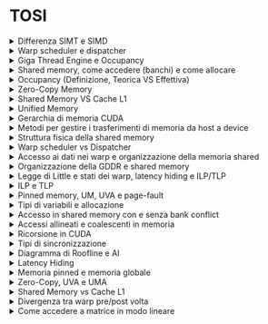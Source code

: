 # TOSI #

<details>
  <summary>Differenza SIMT e SIMD</summary>
Sono due modelli di esecuzione, il primo prevede un unica istruzione eseguita da piu thread, cio significa che come SIMD un unico flusso di istruzioni governa diversi dati, in questo caso pero ognuno di questi è elaborato da un thread diverso con stato proprio ( in CUDA parallelismo può essere gestito sia a livello di warp che di thread ).
SIMD invece esegue lo stesso flusso di istruzioni su piu dati in modo parallelo, SIMD inoltre si basa sul principio vettoriale e abbiamo registri che circa come array contengono piu dati sui quali elaborare</details>

<details>
  <summary>Warp scheduler e dispatcher</summary>
Il warp scheduler è una componente essenziale dell'architettura CUDA che si occupa della gestione e dell'esecuzione dei warps, gruppi di 32 thread che operano in parallelo nei Streaming Multiprocessors (SM) delle GPU NVIDIA. Ogni SM dispone di più scheduler. Il compito dello scheduler è selezionare un warp e tra quelli eleggibili e inviarlo alle unità di esecuzione, gestendo la priorità minimizzando la latenza. Se un warp è in attesa di dati, ad esempio per un accesso a memoria globale, lo scheduler può passare a un altro warp pronto per l'esecuzione, detto eleggibile ( LATENCY HIDING ). Questo meccanismo è fondamentale per nascondere la latenza delle operazioni di memoria e massimizzare il throughput della GPU. In uno scenario ideale, il numero di warps attivi per scheduler dovrebbe essere sufficiente a coprire le latenze delle istruzioni, garantendo un utilizzo costante delle unità computazionali.
  La dispatcher unit lavora a comando dello scheduler ed è responsabile della decodifica delle istruzioni del warp, assegnando successivamente i thread del warp alle relative unità di calcolo

L’efficienza di questo meccanismo dipende dalla capacità di mantenere un numero sufficiente di warps attivi per nascondere le latenze e sfruttare al massimo le risorse della GPU. Se il numero di warps attivi è troppo basso, gli scheduler possono rimanere inattivi, causando un sottoutilizzo delle unità computazionali. Al contrario, un numero eccessivo di warps può portare a competizione per le risorse di memoria e registri, riducendo l'efficienza. Un aspetto critico dell'ottimizzazione CUDA è quindi trovare un equilibrio tra questi fattori, minimizzando la divergenza dei warps e garantendo un accesso efficiente alla memoria​.
</details>

<details>
  <summary>Giga Thread Engine e Occupancy</summary>
Il GigaThread Engine è un componente centrale dell'architettura delle GPU NVIDIA, agisce come scheduler globale per la distribuzione dei blocchi all'interno di un SM, quando viene lanciato un kernel, tenendo presente i limiti architettuturali e la disponibilità delle risorse.
L'occupancy è il rapporto tra warp attivi e massimo numero di warp supportati per SM, ne misura infatti il grado di risorse effettivamente utilizzate; si divide in occupancy teorica ovvero occupancy massima raggiungibie da un kernel basato sui limiti e configurazioni, e occupancy effettiva che rappresenta il reale numero di warp attivi; aumentare l'occupancy teorica è sicuramente un primo passo verso l'idea di aumentare quella effettiva, che però può risultare comunque inferiore a quella teorica a causa di carico di lavoro sbilanciato tra i blocchi oppure un numero di blocchi lanciati insufficente, questo può essere sia causato da un'errata configurazione della GRID, ma anche da un utilizzo improprio delle risorse ( shared memory ).
Inoltre tra le cause inseriamo anche le wave, ovvero il numero di blocchi attivi che possono essere eseguiti per SM, se ( tipicamente alla fine dell'esecuzione ) si arriva con un un numero di blocchi rimanenti minore rispetto a quello supportato, l'occupancy andrà per forza a calare.

</details>

<details>
  <summary>Shared memory, come accedere (banchi) e come allocare</summary>
Memoria temporanea che funghe da canale di comunicazione per tutti i thread di un blocco, aumenta la banda disponibile e riduce la latenza, si trova piu vicina alle unità di un SM rispetto a una cache L2.
  Ne viene allocata una quantita fissa ad ogni blocco di thread, all inizio della sua esecuzione, e dura tutto il ciclo di vita di un SM; gli accessi alla memoria avvengono per warp ( caso migliore 1 transazione, peggiore 32).
  SMEM è una risorsa limitata che dipende dall architettura di una GPU, un uso eccessivo riduce il numero di blocchi di thread attivi concorrentemente, e quindi limita il parallelismo.
  Dopo ogni elaborazione/caricamento, è necessario eseguire una sincronizzazione in quanto è possibile che altri thread debbano utilizzare quei dati.
  L'allocazione può essere sia dinamica che statica, in base a se la Quantità di SMEM da allocare è nota al momento di compilazione ( variabile extern).
  La memoria è uno spazio di indirizzamento lineare, ma per massimizzare la banda di memoria, la SMEM è divisa in 32 moduli di memoria di ugual dimensione chiamati banchi ( da 4/8 byte in base all architettua) , essi sono 32 in quanto numero di thread di un warp, potendo permettere la lettura simultanea da parte di tutti i thread.
  -scenario ideale => operazione di lettura o scrittura emessa da un warp accede solo ad un indirizzo per banco, perfetto in quanto in un solo ciclo di clock effettuo tutti i trasferimenti
  -scenario NON ideale => operazione di lettura o scrittura emessa da un warp accede a piu indirizzi per banco, necessario quindi effettuare piu transazioni di memoria in quanto un banco puo servire al massimo una richiesta.
  I tipi di accesso possono essere di tre tipi: 
  1) Parallelo ( ideale ) indirizzi presenti su diversi bank che potenzialmente possono essere lette in una sola operazione
  2) Seriale (NON ideale) indirizzi presenti nello stesso bank che richiedono una serializzazione quindi delle operazioni di lettura
  3) Broadcast , tutti i thread leggono lo stesso indirizzo, il dato quindi viene trasmesso in parallelo a tutti i thread , efficente per transazioni ( 1 ) ma inefficente uso della bandwith.

</details>

<details>
  <summary>Occupancy (Definizione, Teorica VS Effettiva)</summary>
  L'occupancy è il rapporto tra warp attivi e massimo numero di warp supportati per SM, ne misura infatti il grado di risorse effettivamente utilizzate; si divide in occupancy teorica ovvero occupancy massima raggiungibie da un kernel basato sui limiti e configurazioni, e occupancy effettiva che rappresenta il reale numero di warp attivi; aumentare l'occupancy teorica è sicuramente un primo passo verso l'idea di aumentare quella effettiva, che però può risultare comunque inferiore a quella teorica a causa di carico di lavoro sbilanciato tra i blocchi oppure un numero di blocchi lanciati insufficente, questo può essere sia causato da un'errata configurazione della GRID, ma anche da un utilizzo improprio delle risorse ( shared memory ).
Inoltre tra le cause inseriamo anche le wave, ovvero il numero di blocchi attivi che possono essere eseguiti per SM, se ( tipicamente alla fine dell'esecuzione ) si arriva con un un numero di blocchi rimanenti minore rispetto a quello supportato, l'occupancy andrà per forza a calare.
Un altra cosa che puo influenzare occupancy sono i registri, per quanto siano la memoria on chip piu veloce, ce un limite architetturale e vengono allocati dinamicamente tra warp attivi, influenzando l'occupancy; come per la shared memory un minor uso permette di avere piu blocchi concorrenti per SM, e quindi maggior occupancy; se invece si eccede il limite hardware questi vengono spostati in memoria locale, che è collocata nella stessa posizione della memoria globale e presenta alta latenza e bassa banda -> REGISTER SPILLING</details>

<details>
  <summary>Zero-Copy Memory</summary>
La memoria zero-copy è una tecnica che consente al device di accedere direttamente alla memoria dell host, senza copiare esplicitamente i dati ( eccezione alle regole di mutua esclusività di memorie CPU e GPU).
Sia host che device accedono quindi a questa memoria, tramite PCI express, con trasferimenti eseguiti implicitamente quando richiesti dal kernel, è ovviamente necessario Sincronizzare accessi in memoria.
  Potremmo riassumere la memoria come una pinned dell'host, che è mappata negli indirizzi del device, senza quindi necessità di trasferimenti ( utile solo se la GPU non ha spazio oppure per pochissimi o addirittura 1 solo trasferimento, in quanto il bus PCI ha banda notevolmente ridotta rispetto alla banda della GPU)
</details>

<details>
  <summary>Shared Memory VS Cache L1</summary>
Memoria Condivisa e Cache L1 condividono lo stesso hardware on cip, ma tra loro ci sono differenze fondamentali, sui pattern di accesso, in quanto la SMEM utilizza i 32 banchi per l'accesso parallelo, mentre la cache si basa sulle linee per il caricamento, ed inoltre sul controllo, poichè al contrario della SMEM, la cache L1 non può essere minimamente toccata dal programmatore ed è interamente gestita dall hardware.
  La configurazione ottimale ( es tramite Carvout ) di queste due dipende da esigenze del kernel:
  -Piu SMEM => ideale per un uso intensivo di SMEM per ridurre latenza di accessi a global memory, attenzione all occupancy
  -Piu Cache => piu utile quando il kernel fa accessi frequenti a dati globali con buona località spaziale, oppure per ottimizzare il register spilling

  L1 -> località spaziale e temporale
  SMEM -> località spaziale
</details>

<details>
  <summary>Unified Memory</summary>
  La memoria UM ( Unified Memory ) è uno spazio di memoria virtuale unificato, che permette di accedere agli stessi dati da qualunque processore con un unico puntatore, gestita automaticamente da runtime tramite Page Migration Engine, che trasferisce tramite PCI o NVlink dati da host a device, e gestisce in modo trasparente il trasferimento causato da un eventuale Page Fault => MANAGED MEMORY.L'allocazione avviene in modo lazy, le pagine vengono allocate solo al primo utilizzo e possono migrare in base alle necessità.
  I vantaggi sono allocazione unica, unico puntatore e semplificazione, gli svantaggi che presenta latenza aggiuntiva, in base al num di page fault</details>

<details>
  <summary>Gerarchia di memoria CUDA</summary>
Si compone cosi: 
-Registri -> memoria piu veloce, privata per ogni thread usata per variabili temporanee \n
-Shared Memory -> condivisa tra thread di un blocco per comunicazione e cooperazione
-Caches -> memoria intermedia automatica, riduce tempi di accesso per dati usati frequentemente
-Memoria Locale -> privata per ogni thread usata per grandi variabili o registri
-Memoria Costante -> read only, dati che non cambiano
-Memoria Texture -> read only, per accessi spazialmente coerenti ( es elaborazione imm)
-Memoria Globale -> memoria piu grande e lenta
Piu si va verso l'alto, piu le memorie sono veloci, con meno latenza, ma meno capienti.
</details>

<details>
  <summary>Metodi per gestire i trasferimenti di memoria da host a device</summary>
  I metodi includono memoria paginata, pinned memory, unified memory e zero-copy memory.
</details>

<details>
  <summary>Struttura fisica della shared memory</summary>
  La shared memory è divisa in banchi di memoria, con possibili conflitti di bank che rallentano l'accesso.
</details>

<details>
  <summary>Warp scheduler vs Dispatcher</summary>
  Il warp scheduler decide quale warp eseguire, mentre il dispatcher distribuisce i carichi di lavoro tra i multiprocessori.
</details>

<details>
  <summary>Accesso ai dati nei warp e organizzazione della memoria shared</summary>
  I warp accedono ai dati tramite accessi coalescenti per massimizzare l'efficienza della memoria shared.
</details>

<details>
  <summary>Organizzazione della GDDR e shared memory</summary>
  La GDDR è usata per la memoria globale, mentre la shared memory è locale a ciascun multiprocessore.
</details>

<details>
  <summary>Legge di Little e stati dei warp, latency hiding e ILP/TLP</summary>
  Num Warp ( per nascondere latenza ) = Latenza ( tempo di completamento istruzione) x Throughput ( num di warp eseguiti a ciclo)
  Latency Hiding tecnica per mascherare i tempi di attesa, attraverso esecuzione concorrente di piu warp ( ILP E TLP ). Scheduler vede quali warp sono in stallo e ne seleziona altri eleggibili.
</details>

<details>
  <summary>ILP e TLP</summary>
  L'ILP (Instruction Level Parallelism) e il TLP (Thread Level Parallelism) massimizzano l'uso della GPU eseguendo più operazioni in parallelo.
</details>

<details>
  <summary>Pinned memory, UM, UVA e page-fault</summary>
  La pinned memory accelera i trasferimenti tra CPU e GPU, mentre UM e UVA semplificano la gestione della memoria condivisa.
</details>

<details>
  <summary>Tipi di variabili e allocazione</summary>
  Le variabili possono essere allocate nei registri, shared memory, memoria globale o texture memory.
</details>

<details>
  <summary>Accesso in shared memory con e senza bank conflict</summary>
  Gli accessi senza conflitti di bank sono paralleli ed efficienti, mentre i conflitti rallentano l'accesso.
</details>

<details>
  <summary>Accessi allineati e coalescenti in memoria</summary>
  Gli accessi allineati e coalescenti massimizzano il throughput riducendo gli accessi inefficaci alla memoria globale.
</details>

<details>
  <summary>Ricorsione in CUDA</summary>
  CUDA supporta la ricorsione con limitazioni, poiché i kernel non possono eseguire chiamate ricorsive dirette senza uno stack gestito manualmente.
</details>

<details>
  <summary>Tipi di sincronizzazione</summary>
  CUDA fornisce sincronizzazione a livello di warp, blocco e griglia tramite __syncthreads(), fence e stream.
</details>

<details>
  <summary>Diagramma di Roofline e AI</summary>
Il modello roofline è un metodo grafico utile per rappresentare le prestazioni di un algoritmo ( Kernel CUDA ) in relazione alle capacità di calcolo e memoria di un sistema, utile per capire se un algoritmo viene limitato da problemi di calcolo o di accesso in memoria.
  L'AI ( Aritmetic Intensity ) che compone l'asse delle ascisse sul nostro grafico Roofline, misura il rapporto tra le quantita di operazioni di calcolo e il volume di dati trasferiti da/verso la memoria.
  AI = FLOPs / Bytes Trasferiti ; dove FLOPs sono il numero di operazioni in virgola mobile / Volume di dati letti e scritti dalla memoria DRAM.
  Ciò si paragona con la Soglia (AI) calcolata come il rapporto tra Massima capacita teorica di calcolo per secondo( FLOPs ) e Velocità massima con la quale i dati possono essere trasferiti tra GPU e DRAM.
Se AI < Bandwith => memory bound
  Altrimenti compute bound
</details>

<details>
  <summary>Latency Hiding</summary>
  Il latency hiding maschera i tempi di attesa sfruttando la parallelizzazione e l'overlapping dei calcoli.
</details>

<details>
  <summary>Memoria pinned e memoria globale</summary>
La memoria allocata di default dall host è pageable ( soggetta a page fault ) ovvero che il sistema operativo puo spostare i dati della memoria virtuale host in diverse locazioni fisiche, di conseguenza la GPU non puo accedere con sicurezza a questi dati ( che potrebbero non essere in RAM ma sul disco -> ciò causa un ritardo significativo se il dato deve essere letto ).
  Il trasferimento quindi avviene dal driver cuda, che alloca una memoria host pinned ( non soggetta a page fault , bloccata in ram ) , copia i dati dalla memoria in questa pinned e poi li trasferisce al device; la soluzione sarebbe allocare direttamente i dati in una memoria page locked, accessibile al device con larghezza di banda maggiore, ciò pero puo degradare le prestazioni del sistema host, poiche effettua grande pressione sulla RAM, i trasferimenti avvengono inoltre in maniera sincrona.
  La memoria globale è uno spazio logico accessibile dal kernell, i dati dell applicazione risiedono nella DRAM del device, le richieste del kernel quindi sono gestite o da DRAM DEVICE oppure da memoria on chip dell SM, tutti gli accessi in memoria globale passano attraverso cache L2 e molti anche da L1.
  Gli accessi possono essere
  -Allineati -> indirizzo multiplo della dimensione di transazione
  -Coalescenti -> quando i 32 thread di un warp accedono a un blocco di memoria contiguo, e l'HW puo combinarli in un numero ridotto di transazioni
  -Allineati e Coalescenti -> insieme di questi due, ottimizza di molto il throughput
</details>

<details>
  <summary>Zero-Copy, UVA e UMA</summary>
La memoria zero-copy è una tecnica che consente al device di accedere direttamente alla memoria dell host, senza copiare esplicitamente i dati ( eccezzione alle regole di mutua esclusività di memorie ).
Sia host che device accedono quindi a questa memoria, tramite PCI express, con trasferimenti eseguiti implicitamente quando richiesti dal kernel, è ovviamente necessario Sincronizzare accessi in memoria.
  Potremmo riassumere la memoria come una pinned che è mappata negli indirizzi del device, senza quindi necessità di trasferimenti ( utile solo se la GPU non ha spazio oppure per trasferimenti molto piccoli , altrimenti degradano le prestazioni)
  La memoria UVA (Unified Virtual Addressing ) è una tecnica che permette a CPU e GPU di condividere lo stesso spazio di indirizzamento virtuale, non ci sono distinzioni tra puntatori host e device e ci pensa il runtime a mappare gli indirizzi virtuali a quelli fisici sulle rispettive memorie( non si possono comunque dereferenziare puntatori tra host e device -> zero copy).
  La memoria UM ( Unified Memory ) è uno spazio di memoria virtuale unificato, che permette di accedere agli stessi dati da qualunque processore con un unico puntatore, gestita automaticamente da runtime tramite Page Migration Engine, che trasferisce tramite PCI o NVlink dati da host a device, e gestisce in modo trasparente il trasferimento causato da un eventuale Page Fault => MANAGED MEMORY.L'allocazione avviene in modo lazy, le pagine vengono allocate solo al primo utilizzo e possono migrare in base alle necessità.
  I vantaggi sono allocazione unica, unico puntatore e semplificazione, gli svantaggi che presenta latenza aggiuntiva, in base al num di page fault
</details>

<details>
  <summary>Shared Memory vs Cache L1</summary>
  Ogni SM ha memoria on-chip limitata condivisa tra shared memory e cache L1, ques'ultima si trova fra i thread block di un SM ed ha alta velocità e banda, con bassa latenza; comune quindi a tutte le sottopartizioni dell SM.
  La shared memory è organizzata in memory banks di uguale dimensione che permettono l'accesso simultaneo a piu dati, a condizione che i thread leggano da indirizzi diversi su banchi distinti, evitando BANK CONFLICT.
</details>

<details>
  <summary>Divergenza tra warp pre/post volta</summary>
Pre volta, il parallelismo era a livello di warp, tutti i thread di un warp eseguivano la stessa istruzione, dopodiche il parallelismo è diventato thrad parallelism.
  ITS ( Indipendent Thread Scheduling ) consente piena concorrenza tra thread indipendentemente da warp, avendo un loro PC, 
</details>


<details>
  <summary>Come accedere a matrice in modo lineare</summary>
</details>

```
